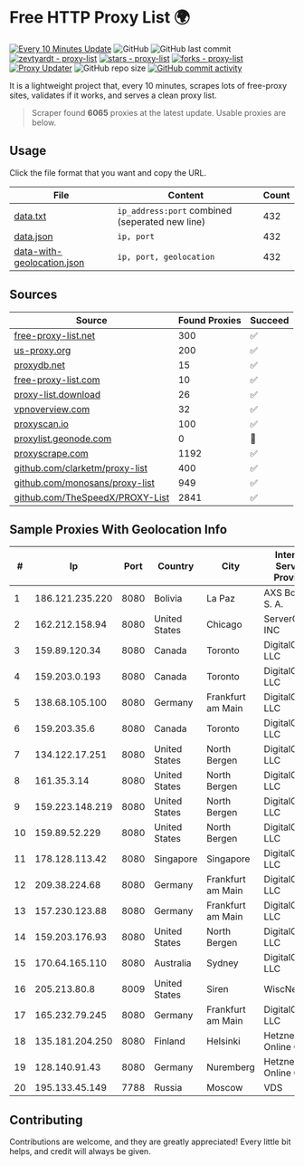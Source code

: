 
# Free HTTP Proxy List 🌍

[![Every 10 Minutes Update](https://github.com/mertguvencli/http-proxy-list/actions/workflows/main.yml/badge.svg?branch=main)](https://github.com/mertguvencli/http-proxy-list/actions/workflows/main.yml)
![GitHub](https://img.shields.io/github/license/mertguvencli/http-proxy-list)
![GitHub last commit](https://img.shields.io/github/last-commit/mertguvencli/http-proxy-list)
[![zevtyardt - proxy-list](https://img.shields.io/static/v1?label=zevtyardt&message=proxy-list&color=blue&logo=github)](https://github.com/zevtyardt/proxy-list "Go to GitHub repo")
[![stars - proxy-list](https://img.shields.io/github/stars/zevtyardt/proxy-list?style=social)](https://github.com/zevtyardt/proxy-list)
[![forks - proxy-list](https://img.shields.io/github/forks/zevtyardt/proxy-list?style=social)](https://github.com/zevtyardt/proxy-list)
[![Proxy Updater](https://github.com/zevtyardt/proxy-list/workflows/Proxy%20Updater/badge.svg)](https://github.com/zevtyardt/proxy-list/actions?query=workflow:"Proxy+Updater")
![GitHub repo size](https://img.shields.io/github/repo-size/zevtyardt/proxy-list)
[![GitHub commit activity](https://img.shields.io/github/commit-activity/m/zevtyardt/proxy-list?logo=commits)](https://github.com/zevtyardt/proxy-list/commits/main)

It is a lightweight project that, every 10 minutes, scrapes lots of free-proxy sites, validates if it works, and serves a clean proxy list.

> Scraper found **6065** proxies at the latest update. Usable proxies are below.

## Usage

Click the file format that you want and copy the URL.

|File|Content|Count|
|----|-------|-----|
|[data.txt](https://raw.githubusercontent.com/mertguvencli/http-proxy-list/main/proxy-list/data.txt)|`ip_address:port` combined (seperated new line)|432|
|[data.json](https://raw.githubusercontent.com/mertguvencli/http-proxy-list/main/proxy-list/data.json)|`ip, port`|432|
|[data-with-geolocation.json](https://raw.githubusercontent.com/mertguvencli/http-proxy-list/main/proxy-list/data-with-geolocation.json)|`ip, port, geolocation`|432|

## Sources

|Source|Found Proxies|Succeed|
|------|-------------|-------|
|[free-proxy-list.net](https://free-proxy-list.net)|300|✅|
|[us-proxy.org](https://www.us-proxy.org)|200|✅|
|[proxydb.net](http://proxydb.net)|15|✅|
|[free-proxy-list.com](https://free-proxy-list.com/?page=&port=&type%5B%5D=http&type%5B%5D=https&up_time=0&search=Search)|10|✅|
|[proxy-list.download](https://www.proxy-list.download/HTTP)|26|✅|
|[vpnoverview.com](https://vpnoverview.com/privacy/anonymous-browsing/free-proxy-servers)|32|✅|
|[proxyscan.io](https://www.proxyscan.io)|100|✅|
|[proxylist.geonode.com](https://proxylist.geonode.com/api/proxy-list?limit=300&page=1&sort_by=lastChecked&sort_type=desc&protocols=http,https)|0|🚫|
|[proxyscrape.com](https://api.proxyscrape.com/v2/?request=displayproxies&protocol=http&timeout=10000&country=all&ssl=all&anonymity=all)|1192|✅|
|[github.com/clarketm/proxy-list](https://raw.githubusercontent.com/clarketm/proxy-list/master/proxy-list-raw.txt)|400|✅|
|[github.com/monosans/proxy-list](https://raw.githubusercontent.com/monosans/proxy-list/main/proxies/http.txt)|949|✅|
|[github.com/TheSpeedX/PROXY-List](https://raw.githubusercontent.com/TheSpeedX/PROXY-List/master/http.txt)|2841|✅|


## Sample Proxies With Geolocation Info

|#|Ip|Port|Country|City|Internet Service Provider|
|-|--|----|-------|----|-------------------------|
|1|186.121.235.220|8080|Bolivia|La Paz|AXS Bolivia S. A.|
|2|162.212.158.94|8080|United States|Chicago|ServerCheap INC|
|3|159.89.120.34|8080|Canada|Toronto|DigitalOcean, LLC|
|4|159.203.0.193|8080|Canada|Toronto|DigitalOcean, LLC|
|5|138.68.105.100|8080|Germany|Frankfurt am Main|DigitalOcean, LLC|
|6|159.203.35.6|8080|Canada|Toronto|DigitalOcean, LLC|
|7|134.122.17.251|8080|United States|North Bergen|DigitalOcean, LLC|
|8|161.35.3.14|8080|United States|North Bergen|DigitalOcean, LLC|
|9|159.223.148.219|8080|United States|North Bergen|DigitalOcean, LLC|
|10|159.89.52.229|8080|United States|North Bergen|DigitalOcean, LLC|
|11|178.128.113.42|8080|Singapore|Singapore|DigitalOcean, LLC|
|12|209.38.224.68|8080|Germany|Frankfurt am Main|DigitalOcean, LLC|
|13|157.230.123.88|8080|Germany|Frankfurt am Main|DigitalOcean, LLC|
|14|159.203.176.93|8080|United States|North Bergen|DigitalOcean, LLC|
|15|170.64.165.110|8080|Australia|Sydney|DigitalOcean, LLC|
|16|205.213.80.8|8009|United States|Siren|WiscNet|
|17|165.232.79.245|8080|Germany|Frankfurt am Main|DigitalOcean, LLC|
|18|135.181.204.250|8080|Finland|Helsinki|Hetzner Online GmbH|
|19|128.140.91.43|8080|Germany|Nuremberg|Hetzner Online GmbH|
|20|195.133.45.149|7788|Russia|Moscow|VDS|



## Contributing

Contributions are welcome, and they are greatly appreciated! Every
little bit helps, and credit will always be given.

